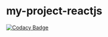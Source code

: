 # my-project-reactjs

[![Codacy Badge](https://api.codacy.com/project/badge/Grade/574fb07653c34330a02691f565c37379)](https://app.codacy.com/manual/naivedeveloper95/my-project-reactjs?utm_source=github.com&utm_medium=referral&utm_content=naivedeveloper95/my-project-reactjs&utm_campaign=Badge_Grade_Dashboard)